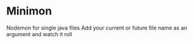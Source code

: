 # Minimon
Nodemon for single java files
Add your current or future file name as an argument and watch it roll
